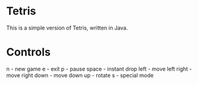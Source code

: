 Tetris
======

This is a simple version of Tetris, written in Java.

Controls
========
n      - new game
e      - exit
p      - pause
space  - instant drop
left   - move left
right  - move right
down   - move down
up     - rotate
s      - special mode
